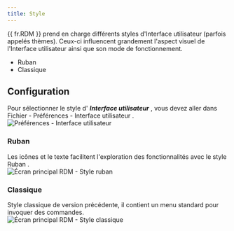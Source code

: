 ```yaml
---
title: Style
---
```

{{ fr.RDM }} prend en charge différents styles d'Interface utilisateur (parfois appelés thèmes). Ceux-ci influencent grandement l'aspect visuel de l'Interface utilisateur ainsi que son mode de fonctionnement.  

* Ruban 
* Classique 

## Configuration 

Pour sélectionner le style d' ***Interface utilisateur*** , vous devez aller dans Fichier - Préférences - Interface utilisateur .  
![Préférences - Interface utilisateur](https://webdevolutions.azureedge.net/docs/fr/rdm/mac/clip4319.png) 

### Ruban 

Les icônes et le texte facilitent l'exploration des fonctionnalités avec le style Ruban .  
![Écran principal RDM - Style ruban](https://webdevolutions.azureedge.net/docs/fr/rdm/mac/clip4320.png) 

### Classique 

Style classique de version précédente, il contient un menu standard pour invoquer des commandes.  
![Écran principal RDM - Style classique](https://webdevolutions.azureedge.net/docs/fr/rdm/mac/clip4321.png) 

